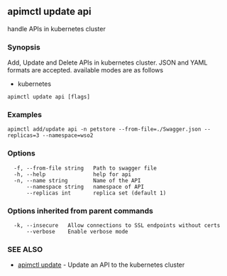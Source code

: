 ## apimctl update api

handle APIs in kubernetes cluster 

### Synopsis


Add, Update and Delete APIs in kubernetes cluster. JSON and YAML formats are accepted.
available modes are as follows
* kubernetes

```
apimctl update api [flags]
```

### Examples

```
apimctl add/update api -n petstore --from-file=./Swagger.json --replicas=3 --namespace=wso2
```

### Options

```
  -f, --from-file string   Path to swagger file
  -h, --help               help for api
  -n, --name string        Name of the API
      --namespace string   namespace of API
      --replicas int       replica set (default 1)
```

### Options inherited from parent commands

```
  -k, --insecure   Allow connections to SSL endpoints without certs
      --verbose    Enable verbose mode
```

### SEE ALSO
* [apimctl update](apimctl_update.md)	 - Update an API to the kubernetes cluster

